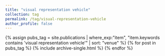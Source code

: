 ```yaml
---
title: "visual representation vehicle"
collection: tag
permalink: /tag/visual-representation-vehicle
author_profile: false
---
```

{% assign pubs_tag = site.publications | where_exp:"item", "item.keywords contains 'visual representation vehicle'" | sort: "venue" %}
{% for post in pubs_tag %}
  {% include archive-single.html %}
{% endfor %}